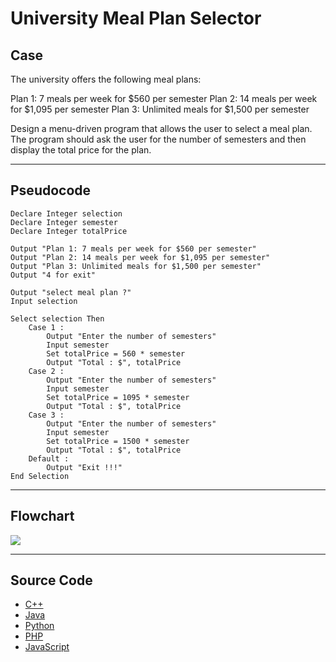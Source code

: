 # University Meal Plan Selector

## Case

The university offers the following meal plans:

Plan 1: 7 meals per week for $560 per semester
Plan 2: 14 meals per week for $1,095 per semester
Plan 3: Unlimited meals for $1,500 per semester

Design a menu-driven program that allows the user to select a meal plan.
The program should ask the user for the number of semesters and then display the total price for the plan.

<hr>

## Pseudocode

```
Declare Integer selection
Declare Integer semester
Declare Integer totalPrice

Output "Plan 1: 7 meals per week for $560 per semester"
Output "Plan 2: 14 meals per week for $1,095 per semester"
Output "Plan 3: Unlimited meals for $1,500 per semester"
Output "4 for exit"

Output "select meal plan ?"
Input selection

Select selection Then
    Case 1 :
        Output "Enter the number of semesters"
        Input semester
        Set totalPrice = 560 * semester
        Output "Total : $", totalPrice
    Case 2 :
        Output "Enter the number of semesters"
        Input semester
        Set totalPrice = 1095 * semester
        Output "Total : $", totalPrice
    Case 3 :
        Output "Enter the number of semesters"
        Input semester
        Set totalPrice = 1500 * semester
        Output "Total : $", totalPrice
    Default :
        Output "Exit !!!"
End Selection
```

<hr>

## Flowchart

<img src="Flowchart.png"  >

<hr>

## Source Code

- [C++](universityMealPlanSelector.cpp)
- [Java](.java)
- [Python](.py)
- [PHP](.php)
- [JavaScript](.js)

